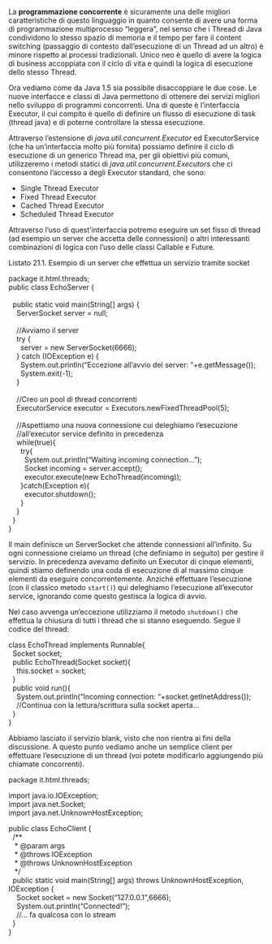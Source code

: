 La **programmazione concorrente** è sicuramente una delle migliori caratteristiche di questo linguaggio in quanto consente di avere una forma di programmazione multiprocesso “leggera”, nel senso che i Thread di Java condividono lo stesso spazio di memoria e il tempo per fare il content switching (passaggio di contesto dall’esecuzione di un Thread ad un altro) è minore rispetto ai processi tradizionali. Unico neo è quello di avere la logica di business accoppiata con il ciclo di vita e quindi la logica di esecuzione dello stesso Thread.

Ora vediamo come da Java 1.5 sia possibile disaccoppiare le due cose. Le nuove interfacce e classi di Java permettono di ottenere dei servizi migliori nello sviluppo di programmi concorrenti. Una di queste è l’interfaccia Executor, il cui compito è quello di definire un flusso di esecuzione di task (thread java) e di poterne controllare la stessa esecuzione.

Attraverso l’estensione di _java.util.concurrent.Executor_ ed ExecutorService (che ha un’interfaccia molto più fornita) possiamo definire il ciclo di esecuzione di un generico Thread ma, per gli obiettivi più comuni, utilizzeremo i metodi statici di _java.util.concurrent.Executors_ che ci consentono l’accesso a degli Executor standard, che sono:

*   Single Thread Executor
*   Fixed Thread Executor
*   Cached Thread Executor
*   Scheduled Thread Executor

Attraverso l’uso di quest’interfaccia potremo eseguire un set fisso di thread (ad esempio un server che accetta delle connessioni) o altri interessanti combinazioni di logica con l’uso delle classi Callable e Future.

Listato 21.1. Esempio di un server che effettua un servizio tramite socket

package it.html.threads;  
public class EchoServer {  
    
  public static void main(String\[\] args) {  
    ServerSocket server = null;  
      
    //Avviamo il server  
    try {  
      server = new ServerSocket(6666);  
    } catch (IOException e) {  
      System.out.println(“Eccezione all’avvio del server: “+e.getMessage());  
      System.exit(-1);  
    }  
      
    //Creo un pool di thread concorrenti  
    ExecutorService executor = Executors.newFixedThreadPool(5);  
      
    //Aspettiamo una nuova connessione cui deleghiamo l’esecuzione  
    //all’executor service definito in precedenza  
    while(true){  
      try{  
        System.out.println(“Waiting incoming connection…”);  
        Socket incoming = server.accept();  
        executor.execute(new EchoThread(incoming));  
      }catch(Exception e){  
        executor.shutdown();  
      }  
    }  
  }  
}

Il main definisce un ServerSocket che attende connessioni all’infinito. Su ogni connessione creiamo un thread (che definiamo in seguito) per gestire il servizio. In precedenza avevamo definito un Executor di cinque elementi, quindi stiamo definendo una coda di esecuzione di al massimo cinque elementi da eseguire concorrentemente. Anziché effettuare l’esecuzione (con il classico metodo `start()`) qui deleghiamo l’esecuzione all’executor service, ignorando come questo gestisca la logica di avvio.

Nel caso avvenga un’eccezione utilizziamo il metodo `shutdown()` che effettua la chiusura di tutti i thread che si stanno eseguendo. Segue il codice del thread:

class EchoThread implements Runnable{  
  Socket socket;  
  public EchoThread(Socket socket){  
    this.socket = socket;  
  }  
  public void run(){  
    System.out.println(“Incoming connection: “+socket.getInetAddress());  
    //Continua con la lettura/scrittura sulla socket aperta…  
  }  
}

Abbiamo lasciato il servizio blank, visto che non rientra ai fini della discussione. A questo punto vediamo anche un semplice client per effettuare l’esecuzione di un thread (voi potete modificarlo aggiungendo più chiamate concorrenti).

package it.html.threads;  
  
import java.io.IOException;  
import java.net.Socket;  
import java.net.UnknownHostException;  
  
public class EchoClient {  
  /**  
   \* @param args  
   \* @throws IOException  
   \* @throws UnknownHostException  
   */  
  public static void main(String\[\] args) throws UnknownHostException, IOException {  
    Socket socket = new Socket(“127.0.0.1”,6666);  
    System.out.println(“Connected!”);  
    //… fa qualcosa con lo stream  
  }  
}